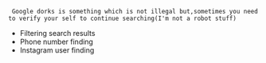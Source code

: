 ``` Google dorks is something which is not illegal but,sometimes you need to verify your self to continue searching(I'm not a robot stuff)```
<br>

* Filtering search results
* Phone number finding
* Instagram user finding